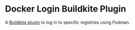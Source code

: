 # Docker Login Buildkite Plugin

A [Buildkite plugin](https://buildkite.com/docs/agent/v3/plugins) to log in to specific registries using Podman.
